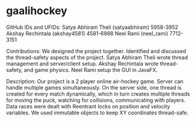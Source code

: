 # gaalihockey

GitHub IDs and UFIDs:
Satya Abhiram Theli     (satyaabhiram)      5958-3952
Akshay Rechintala       (akshay4581)        4581-6988
Neel Rami               (neel_rami)         7712-3151

Contributions:
We designed the project together. Identified and discussed the thread-safety aspects of the project.
Satya Abhiram Theli wrote thread management and server/client setup.
Akshay Rechintala wrote thread-safety, and game physics.
Neel Rami setup the GUI in JavaFX.

Description:
Our project is a 2 player online air-hockey game. Server can handle multiple games simultaneously.
On the server side, one thread is created for every match dynamically,
which in turn creates multiple threads for moving the puck, watching for collisions, communicating with players.
Data races were dealt with Reentrant locks on position and velocity variables. We used immutable objects to keep XY coordinates thread-safe.
